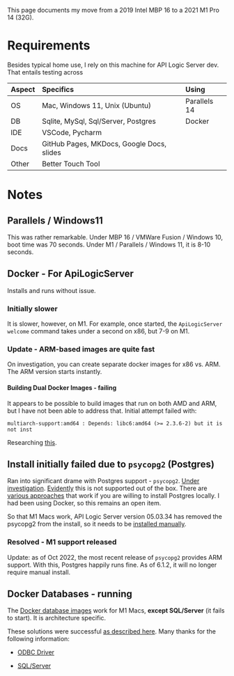 This page documents my move from a 2019 Intel MBP 16 to a 2021 M1 Pro 14 (32G).

# Requirements

Besides typical home use, I rely on this machine for API Logic Server dev.  That entails testing across

| Aspect  | Specifics    | Using   |
:---------|:-----------|:------------|
| OS      | Mac, Windows 11, Unix (Ubuntu) | Parallels 14 |
| DB      | Sqlite, MySql, Sql/Server, Postgres | Docker |
| IDE     | VSCode, Pycharm | |
| Docs    | GitHub Pages, MKDocs, Google Docs, slides | |
| Other   | Better Touch Tool | |

# Notes

## Parallels / Windows11

This was rather remarkable.  Under MBP 16 / VMWare Fusion / Windows 10, boot time was 70 seconds.  Under M1 / Parallels / Windows 11, it is 8-10 seconds.

## Docker - For ApiLogicServer

Installs and runs without issue.  

### Initially slower

It is slower, however, on M1.  For example, once started, the `ApiLogicServer welcome` command takes under a second on x86, but 7-9 on M1.

### Update - ARM-based images are quite fast

On investigation, you can create separate docker images for x86 vs. ARM.  The ARM version starts instantly.


#### Building Dual Docker Images - failing

It appears to be possible to build images that run on both AMD and ARM, but I have not been able to address that.
  Initial attempt failed with:

```
multiarch-support:amd64 : Depends: libc6:amd64 (>= 2.3.6-2) but it is not inst
```

Researching [this](https://stackoverflow.com/questions/71310357/multiarch-supportamd64-depends-libc6amd64-2-3-6-2-but-it-is-not-instal).


## Install initially failed due to `psycopg2` (Postgres)

Ran into significant drame with Postgres support - `psycopg2`.  [Under investigation](https://stackoverflow.com/questions/73042760/pip-install-psycopg2-on-macos-m1-and-python-3-10-5-not-working).  [Evidently](https://github.com/psycopg/psycopg/issues/344) this is not supported out of the box.  There are [various approaches](https://doesitarm.com/app/psycopg2) that work if you are willing to install Postgres locally.  I had been using Docker, so this remains an open item.

So that M1 Macs work, API Logic Server version 05.03.34 has removed the psycopg2 from the install, so it needs to be [installed manually](../Install-psycopg2).

### Resolved - M1 support released

Update: as of Oct 2022, the most recent release of `psycopg2` provides ARM support.  With this, Postgres happily runs fine.  As of 6.1.2, it will no longer require manual install.

## Docker Databases - running

The [Docker database images](..Database-Connectivity/) work for M1 Macs, __except SQL/Server__ (it fails to start). It is architecture specific.

These solutions were successful [as described here](https://github.com/valhuber/ApiLogicServer/blob/main/tests/docker_databases/Dockerfile-SqlSvr-instructions-m1).  Many thanks for the following information:

* [ODBC Driver](https://learn.microsoft.com/en-us/sql/connect/odbc/linux-mac/install-microsoft-odbc-driver-sql-server-macos?view=sql-server-ver16)

* [SQL/Server](https://medium.com/geekculture/docker-express-running-a-local-sql-server-on-your-m1-mac-8bbc22c49dc9)
